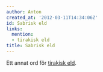 ```yaml
---
author: Anton
created_at: '2012-03-11T14:34:06Z'
id: Sabrisk eld
links:
  mention:
  - tirakisk eld
title: Sabrisk eld
---
```


Ett annat ord för [tirakisk eld].

  [tirakisk eld]: tirakisk_eld
